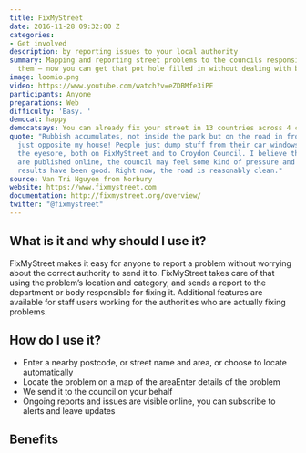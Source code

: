 ```yaml
---
title: FixMyStreet
date: 2016-11-28 09:32:00 Z
categories:
- Get involved
description: by reporting issues to your local authority
summary: Mapping and reporting street problems to the councils responsible for fixing
  them – now you can get that pot hole filled in without dealing with bureaucrats.
image: loomio.png
video: https://www.youtube.com/watch?v=eZDBMfe3iPE
participants: Anyone
preparations: Web
difficulty: 'Easy. '
democat: happy
democatsays: You can already fix your street in 13 countries across 4 continents!
quote: "Rubbish accumulates, not inside the park but on the road in front of it —
  just opposite my house! People just dump stuff from their car windows. \nI reported
  the eyesore, both on FixMyStreet and to Croydon Council. I believe that when reports
  are published online, the council may feel some kind of pressure and ashamed. The
  results have been good. Right now, the road is reasonably clean."
source: Van Tri Nguyen from Norbury
website: https://www.fixmystreet.com
documentation: http://fixmystreet.org/overview/
twitter: "@fixmystreet"
---
```


## What is it and why should I use it?

FixMyStreet makes it easy for anyone to report a problem without worrying about the correct authority to send it to. FixMyStreet takes care of that using the problem’s location and category, and sends a report to the department or body responsible for fixing it. Additional features are available for staff users working for the authorities who are actually fixing problems.

## How do I use it?

* Enter a nearby postcode, or street name and area, or choose to locate automatically 
* Locate the problem on a map of the areaEnter details of the problem
* We send it to the council on your behalf
* Ongoing reports and issues are visible online, you can subscribe to alerts and leave updates

## Benefits